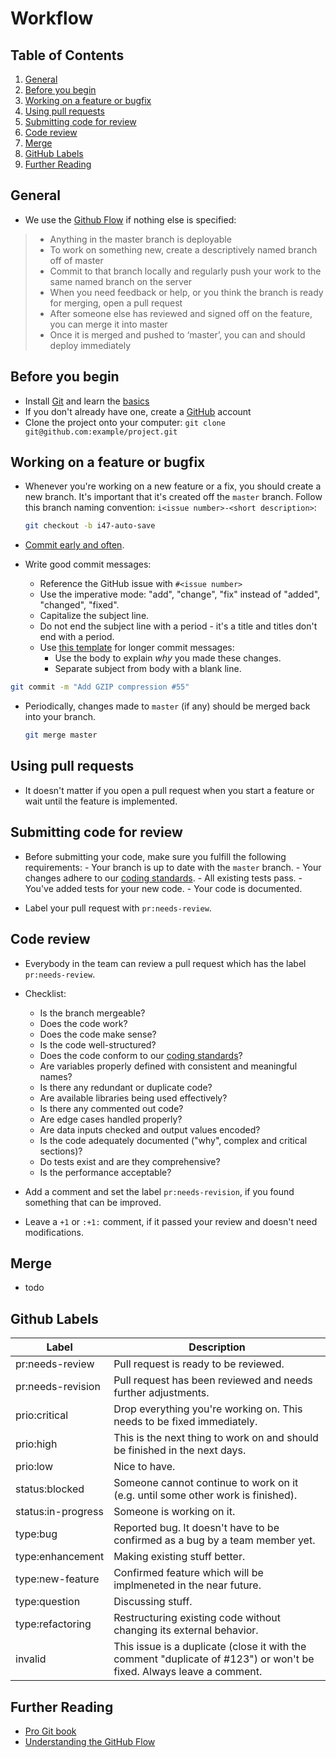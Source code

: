 # Workflow

## Table of Contents

1. [General](#general)
1. [Before you begin](#before-you-begin)
1. [Working on a feature or bugfix](#working-on-a-feature-or-bugfix)
1. [Using pull requests](#using-pull-requests)
1. [Submitting code for review](#submitting-code-for-review)
1. [Code review](#code-review)
1. [Merge](#merge)
1. [GitHub Labels](#github-labels)
1. [Further Reading](#further-reading)

## General

  - We use the [Github Flow](http://scottchacon.com/2011/08/31/github-flow.html) if nothing else is specified:

  > - Anything in the master branch is deployable
  > - To work on something new, create a descriptively named branch off of master
  > - Commit to that branch locally and regularly push your work to the same named branch on the server
  > - When you need feedback or help, or you think the branch is ready for merging, open a pull request
  > - After someone else has reviewed and signed off on the feature, you can merge it into master
  > - Once it is merged and pushed to ‘master’, you can and should deploy immediately

## Before you begin

  - Install [Git](https://git-scm.com/) and learn the [basics](https://try.github.io/)
  - If you don't already have one, create a [GitHub](http://www.github.com) account
  - Clone the project onto your computer: `git clone git@github.com:example/project.git`

## Working on a feature or bugfix

  - Whenever you're working on a new feature or a fix, you should create a new branch. It's important that it's created off the `master` branch. Follow this branch naming convention: `i<issue number>-<short description>`:
  
    ```sh
    git checkout -b i47-auto-save
    ```
  
  - [Commit early and often](http://www.databasically.com/2011/03/14/git-commit-early-commit-often/).

  - Write good commit messages:
    - Reference the GitHub issue with `#<issue number>`
    - Use the imperative mode: "add", "change", "fix" instead of "added", "changed", "fixed".
    - Capitalize the subject line.
    - Do not end the subject line with a period - it's a title and titles don't end with a period.
    - Use [this template](http://tbaggery.com/2008/04/19/a-note-about-git-commit-messages.html) for longer commit messages:
      - Use the body to explain *why* you made these changes.
      - Separate subject from body with a blank line.

  ```sh
  git commit -m "Add GZIP compression #55"
  ```

  - Periodically, changes made to `master` (if any) should be merged back into your branch.
  
    ```sh
    git merge master
    ```

## Using pull requests

  - It doesn't matter if you open a pull request when you start a feature or wait until the feature is implemented.

## Submitting code for review

  -  Before submitting your code, make sure you fulfill the following requirements:
    - Your branch is up to date with the `master` branch.
    - Your changes adhere to our [coding standards](https://github.com/infektweb/conventions).
    - All existing tests pass.
    - You've added tests for your new code.
    - Your code is documented.

  - Label your pull request with `pr:needs-review`.

## Code review

  - Everybody in the team can review a pull request which has the label `pr:needs-review`.
  
  - Checklist:
    - Is the branch mergeable?
    - Does the code work?
    - Does the code make sense?
    - Is the code well-structured?
    - Does the code conform to our [coding standards](https://github.com/infektweb/conventions)?
    - Are variables properly defined with consistent and meaningful names?
    - Is there any redundant or duplicate code?
    - Are available libraries being used effectively?
    - Is there any commented out code?
    - Are edge cases handled properly?
    - Are data inputs checked and output values encoded?
    - Is the code adequately documented ("why", complex and critical sections)?
    - Do tests exist and are they comprehensive?
    - Is the performance acceptable?

  - Add a comment and set the label `pr:needs-revision`, if you found something that can be improved.

  - Leave a `+1` or `:+1:` comment, if it passed your review and doesn't need modifications.
  

## Merge

  - todo

## Github Labels

| Label              | Description                                                                     |
|--------------------|---------------------------------------------------------------------------------|
| pr:needs-review    | Pull request is ready to be reviewed.                                           |
| pr:needs-revision  | Pull request has been reviewed and needs further adjustments.                   |
| prio:critical      | Drop everything you're working on. This needs to be fixed immediately.          |
| prio:high          | This is the next thing to work on and should be finished in the next days.      |
| prio:low           | Nice to have.                                                                   |
| status:blocked     | Someone cannot continue to work on it (e.g. until some other work is finished). |
| status:in-progress | Someone is working on it.                                                       |
| type:bug           | Reported bug. It doesn't have to be confirmed as a bug by a team member yet.    |
| type:enhancement   | Making existing stuff better.                                                   |
| type:new-feature   | Confirmed feature which will be implmeneted in the near future.                 |
| type:question      | Discussing stuff.                                                               |
| type:refactoring   | Restructuring existing code without changing its external behavior.             |
| invalid            | This issue is a duplicate (close it with the comment "duplicate of #123") or won't be fixed. Always leave a comment. |


## Further Reading

  - [Pro Git book](http://git-scm.com/book)
  - [Understanding the GitHub Flow](https://guides.github.com/introduction/flow/)
